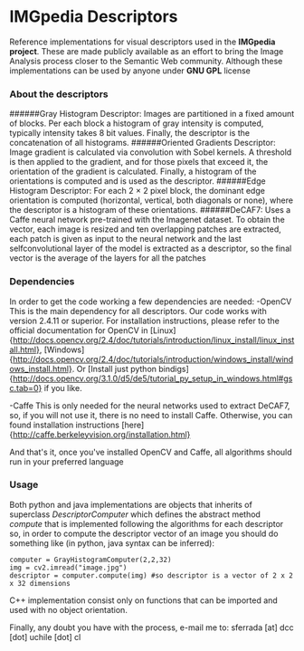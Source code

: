 # IMGpedia Descriptors
Reference implementations for visual descriptors used in the **IMGpedia project**. These are made publicly available
as an effort to bring the Image Analysis process closer to the Semantic Web community. Although these implementations can
be used by anyone under **GNU GPL** license

### About the descriptors

######Gray Histogram Descriptor:
Images are partitioned in a fixed amount of blocks.
Per each block a histogram of gray intensity is computed, typically intensity
takes 8 bit values. Finally, the descriptor is the concatenation of all histograms.
######Oriented Gradients Descriptor:
Image gradient is calculated via convolution
with Sobel kernels. A threshold is then applied to the gradient, and for those
pixels that exceed it, the orientation of the gradient is calculated. Finally, a
histogram of the orientations is computed and is used as the descriptor.
######Edge Histogram Descriptor:
For each 2 × 2 pixel block, the dominant edge orientation is computed (horizontal, vertical, both diagonals or none), where the
descriptor is a histogram of these orientations.
######DeCAF7:
Uses a Caffe neural network pre-trained with the Imagenet dataset.
To obtain the vector, each image is resized and ten overlapping patches are
extracted, each patch is given as input to the neural network and the last selfconvolutional layer of the model is extracted as a descriptor, so the final vector
is the average of the layers for all the patches

### Dependencies
In order to get the code working a few dependencies are needed:
-OpenCV
This is the main dependency for all descriptors. Our code works with version 2.4.11 or superior. For installation instructions,
please refer to the official documentation for OpenCV in [Linux]{http://docs.opencv.org/2.4/doc/tutorials/introduction/linux_install/linux_install.html}, [Windows]{http://docs.opencv.org/2.4/doc/tutorials/introduction/windows_install/windows_install.html}.
Or [Install just python bindigs]{http://docs.opencv.org/3.1.0/d5/de5/tutorial_py_setup_in_windows.html#gsc.tab=0} if you like.

-Caffe
This is only needed for the neural networks used to extract DeCAF7, so, if you will not use it, there is no need to install Caffe.
Otherwise, you can found installation instructions [here]{http://caffe.berkeleyvision.org/installation.html}

And that's it, once you've installed OpenCV and Caffe, all algorithms should run in your preferred language

### Usage
Both python and java implementations are objects that inherits of superclass _DescriptorComputer_ which defines the abstract method _compute_ that is implemented following the algorithms for each descriptor
so, in order to compute the descriptor vector of an image you should do something like (in python, java syntax can be inferred):
```
computer = GrayHistogramComputer(2,2,32)
img = cv2.imread("image.jpg")
descriptor = computer.compute(img) #so descriptor is a vector of 2 x 2 x 32 dimensions
```
C++ implementation consist only on functions that can be imported and used with no object orientation.

Finally, any doubt you have with the process, e-mail me to: sferrada [at] dcc [dot] uchile [dot] cl